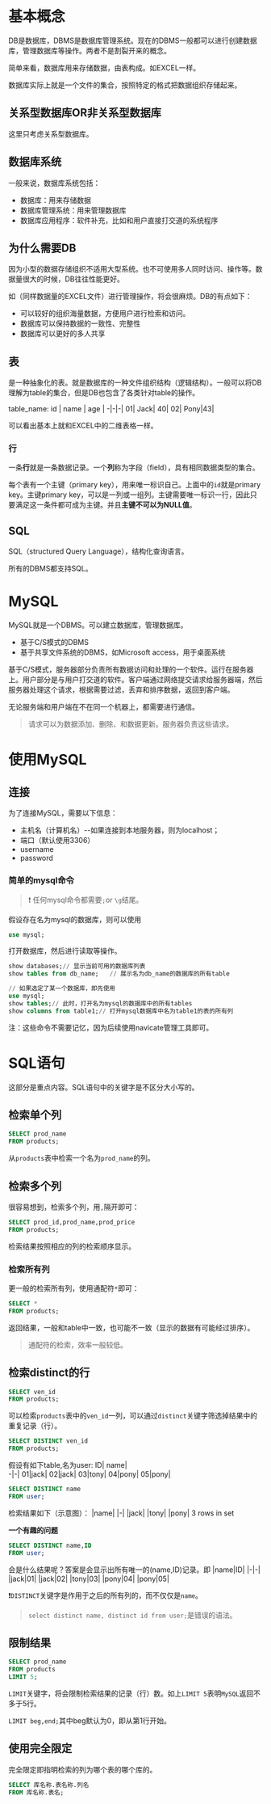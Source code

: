 # 基本概念

DB是数据库，DBMS是数据库管理系统。现在的DBMS一般都可以进行创建数据库，管理数据库等操作。两者不是割裂开来的概念。

简单来看，数据库用来存储数据，由表构成。如EXCEL一样。

数据库实际上就是一个文件的集合，按照特定的格式把数据组织存储起来。

## 关系型数据库OR非关系型数据库

这里只考虑关系型数据库。

## 数据库系统

一般来说，数据库系统包括：
- 数据库：用来存储数据
- 数据库管理系统：用来管理数据库
- 数据库应用程序：软件补充，比如和用户直接打交道的系统程序


## 为什么需要DB

因为小型的数据存储组织不适用大型系统。也不可使用多人同时访问、操作等。数据量很大的时候，DB往往性能更好。

如（同样数据量的EXCEL文件）进行管理操作，将会很麻烦。DB的有点如下：
- 可以较好的组织海量数据，方便用户进行检索和访问。
- 数据库可以保持数据的一致性、完整性
- 数据库可以更好的多人共享


## 表 

是一种抽象化的表。就是数据库的一种文件组织结构（逻辑结构）。一般可以将DB理解为table的集合，但是DB也包含了各类针对table的操作。

table_name:
id | name | age | 
-|-|-|
01| Jack| 40|
02| Pony|43|

可以看出基本上就和EXCEL中的二维表格一样。

### 行

一条**行**就是一条数据记录。一个**列**称为字段（field），具有相同数据类型的集合。


每个表有一个主键（primary key），用来唯一标识自己。上面中的`id`就是primary key。主键primary key，可以是一列或一组列。主键需要唯一标识一行，因此只要满足这一条件都可成为主键。并且**主键不可以为NULL值**。


## SQL 

SQL（structured Query Language），结构化查询语言。

所有的DBMS都支持SQL。

# MySQL

MySQL就是一个DBMS。可以建立数据库，管理数据库。

- 基于C/S模式的DBMS
- 基于共享文件系统的DBMS，如Microsoft access，用于桌面系统

基于C/S模式，服务器部分负责所有数据访问和处理的一个软件。运行在服务器上。用户部分是与用户打交道的软件。客户端通过网络提交请求给服务器端，然后服务器处理这个请求，根据需要过滤，丢弃和排序数据，返回到客户端。

无论服务端和用户端在不在同一个机器上，都需要进行通信。

> 请求可以为数据添加、删除、和数据更新。服务器负责这些请求。

# 使用MySQL

## 连接

为了连接MySQL，需要以下信息：
- 主机名（计算机名）--如果连接到本地服务器，则为localhost；
- 端口（默认使用3306）
- username
- password

### 简单的mysql命令

> :exclamation: 任何mysql命令都需要`;`or `\g`结尾。

假设存在名为mysql的数据库，则可以使用
```sql
use mysql;
```
打开数据库，然后进行读取等操作。

```sql
show databases;// 显示当前可用的数据库列表
show tables from db_name;   // 展示名为db_name的数据库的所有table

// 如果选定了某一个数据库，即先使用
use mysql;
show tables;// 此时，打开名为mysql的数据库中的所有tables
show columns from table1;// 打开mysql数据库中名为table1的表的所有列
```

注：这些命令不需要记忆，因为后续使用navicate管理工具即可。

# SQL语句

这部分是重点内容。SQL语句中的关键字是不区分大小写的。

## 检索单个列

```sql
SELECT prod_name
FROM products;
```
从`products`表中检索一个名为`prod_name`的列。

## 检索多个列

很容易想到，检索多个列，用`,`隔开即可：
```sql
SELECT prod_id,prod_name,prod_price
FROM products;
```
检索结果按照相应的列的检索顺序显示。

### 检索所有列

更一般的检索所有列，使用通配符`*`即可：
```sql
SELECT *
FROM products;
```
返回结果，一般和table中一致，也可能不一致（显示的数据有可能经过排序）。

> 通配符的检索，效率一般较低。

## 检索distinct的行

```sql
SELECT ven_id
FROM products;
```
可以检索`products`表中的`ven_id`一列，可以通过`distinct`关键字筛选掉结果中的重复记录（行）。
```sql
SELECT DISTINCT ven_id
FROM products;
```

假设有如下table,名为user:
ID| name|                  
-|-|
01|jack|
02|jack|
03|tony|
04|pony|
05|pony|
```sql
SELECT DISTINCT name
FROM user;
```
检索结果如下（示意图）：
|name|
|-|
|jack|
|tony|
|pony|
3 rows in set

**一个有趣的问题**
```sql
SELECT DISTINCT name,ID
FROM user;
```
会是什么结果呢？答案是会显示出所有唯一的(name,ID)记录。即
|name|ID|
|-|-|
|jack|01|
|jack|02|
|tony|03|
|pony|04|
|pony|05|

:exclamation:`DISTINCT`关键字是作用于之后的所有列的，而不仅仅是`name`。

> `select distinct name, distinct id from user;`是错误的语法。

## 限制结果

```sql
SELECT prod_name
FROM products
LIMIT 5;
```
`LIMIT`关键字，将会限制检索结果的记录（行）数。如上`LIMIT 5`表明`MySQL`返回不多于5行。

`LIMIT beg,end;`其中beg默认为0，即从第1行开始。

## 使用完全限定

完全限定即指明检索的列为哪个表的哪个库的。

```sql
SELECT 库名称.表名称.列名 
FROM 库名称.表名;
```

